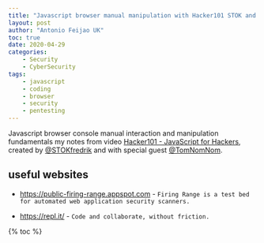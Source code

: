 ```yaml
---
title: "Javascript browser manual manipulation with Hacker101 STOK and TomNomNom"
layout: post
author: "Antonio Feijao UK"
toc: true
date: 2020-04-29
categories:
    - Security
    - CyberSecurity
tags:
    - javascript
    - coding
    - browser
    - security
    - pentesting
---
```


Javascript browser console manual interaction and manipulation fundamentals my notes from video [Hacker101 - JavaScript for Hackers](https://youtu.be/FTeE3OrTNoA), created by [@STOKfredrik](https://twitter.com/STOKfredrik) and with special guest [@TomNomNom](https://twitter.com/TomNomNom).

## useful websites

- <https://public-firing-range.appspot.com> - `Firing Range is a test bed for automated web application security scanners.`

- <https://repl.it/> - `Code and collaborate, without friction.`

{% toc %}
